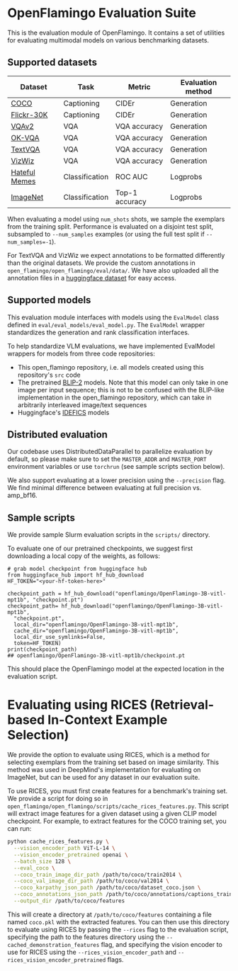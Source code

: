 # OpenFlamingo Evaluation Suite
This is the evaluation module of OpenFlamingo. It contains a set of utilities for evaluating multimodal models on various benchmarking datasets.

## Supported datasets

|Dataset|Task|Metric|Evaluation method|
|-------|----|------|-----------------|
|[COCO](https://arxiv.org/abs/1405.0312)|Captioning|CIDEr|Generation|
|[Flickr-30K](https://aclanthology.org/Q14-1006/)|Captioning|CIDEr|Generation|
|[VQAv2](https://arxiv.org/abs/1612.00837v3)|VQA|VQA accuracy|Generation|
|[OK-VQA](https://arxiv.org/abs/1906.00067)|VQA|VQA accuracy|Generation|
|[TextVQA](https://arxiv.org/abs/1904.08920)|VQA|VQA accuracy|Generation|
|[VizWiz](https://arxiv.org/abs/1802.08218)|VQA|VQA accuracy|Generation|
|[Hateful Memes](https://arxiv.org/abs/2005.04790)|Classification|ROC AUC|Logprobs|
|[ImageNet](https://arxiv.org/abs/1409.0575)|Classification|Top-1 accuracy|Logprobs|

When evaluating a model using `num_shots` shots, we sample the exemplars from the training split. Performance is evaluated on a disjoint test split, subsampled to `--num_samples` examples (or using the full test split if `--num_samples=-1`).

For TextVQA and VizWiz we expect annotations to be formatted differently than the original datasets. We provide the custom annotations in `open_flamingo/open_flamingo/eval/data/`. We have also uploaded all the annotation files in a [huggingface dataset](https://huggingface.co/datasets/openflamingo/eval_benchmark/tree/main) for easy access.

## Supported models
This evaluation module interfaces with models using the `EvalModel` class defined in `eval/eval_models/eval_model.py`. The `EvalModel` wrapper standardizes the generation and rank classification interfaces.

To help standardize VLM evaluations, we have implemented EvalModel wrappers for models from three code repositories:

* This open_flamingo repository, i.e. all models created using this repository's `src` code
* The pretrained [BLIP-2](https://huggingface.co/docs/transformers/main/model_doc/blip-2) models. Note that this model can only take in one image per input sequence; this is not to be confused with the BLIP-like implementation in the open_flamingo repository, which can take in arbitrarily interleaved image/text sequences
* Huggingface's [IDEFICS](https://huggingface.co/blog/idefics) models

## Distributed evaluation
Our codebase uses DistributedDataParallel to parallelize evaluation by default, so please make sure to set the `MASTER_ADDR` and `MASTER_PORT` environment variables or use `torchrun` (see sample scripts section below).

We also support evaluating at a lower precision using the `--precision` flag. We find minimal difference between evaluating at full precision vs. amp_bf16.

## Sample scripts
We provide sample Slurm evaluation scripts in the `scripts/` directory.

To evaluate one of our pretrained checkpoints, we suggest first downloading a local copy of the weights, as follows:

```
# grab model checkpoint from huggingface hub
from huggingface_hub import hf_hub_download
HF_TOKEN="<your-hf-token-here>"

checkpoint_path = hf_hub_download("openflamingo/OpenFlamingo-3B-vitl-mpt1b", "checkpoint.pt")
checkpoint_path= hf_hub_download("openflamingo/OpenFlamingo-3B-vitl-mpt1b", 
  "checkpoint.pt", 
  local_dir="openflamingo/OpenFlamingo-3B-vitl-mpt1b", 
  cache_dir="openflamingo/OpenFlamingo-3B-vitl-mpt1b", 
  local_dir_use_symlinks=False,
  token=HF_TOKEN)
print(checkpoint_path)
## openflamingo/OpenFlamingo-3B-vitl-mpt1b/checkpoint.pt
```

This should place the OpenFlamingo model at the expected location in the evaluation script.

# Evaluating using RICES (Retrieval-based In-Context Example Selection)

We provide the option to evaluate using RICES, which is a method for selecting exemplars from the training set based on image similarity. This method was used in DeepMind's implementation for evaluating on ImageNet, but can be used for any dataset in our evaluation suite.

To use RICES, you must first create features for a benchmark's training set. We provide a script for doing so in `open_flamingo/open_flamingo/scripts/cache_rices_features.py`. This script will extract image features for a given dataset using a given CLIP model checkpoint. For example, to extract features for the COCO training set, you can run:

```bash
python cache_rices_features.py \
  --vision_encoder_path ViT-L-14 \
  --vision_encoder_pretrained openai \
  --batch_size 128 \
  --eval_coco \
  --coco_train_image_dir_path /path/to/coco/train2014 \
  --coco_val_image_dir_path /path/to/coco/val2014 \
  --coco_karpathy_json_path /path/to/coco/dataset_coco.json \
  --coco_annotations_json_path /path/to/coco/annotations/captions_train2014.json \
  --output_dir /path/to/coco/features 
```

This will create a directory at `/path/to/coco/features` containing a file named `coco.pkl` with the extracted features. You can then use this directory to evaluate using RICES by passing the `--rices` flag to the evaluation script, specifying the path to the features directory using the `--cached_demonstration_features` flag, and specifying the vision encoder to use for RICES using the `--rices_vision_encoder_path` and `--rices_vision_encoder_pretrained` flags.
